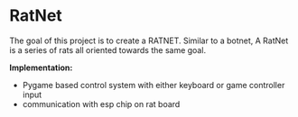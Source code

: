# RatNet

The goal of this project is to create a RATNET. Similar to a botnet, A RatNet is a series of rats all oriented towards the same goal. 

**Implementation:**
+ Pygame based control system with either keyboard or game controller input
+ communication with esp chip on rat board
